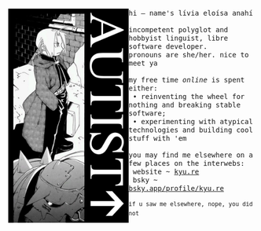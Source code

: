 <div>
    <img align="left" width="245" src="https://github.com/kyoure/.github/blob/main/profile/poster.png?raw=true">
    <p>
      <samp>
        hi — name's lívia eloísa anahí
        <br>
        <br>
        incompetent polyglot and hobbyist linguist, libre software developer.
        <br>
        pronouns are she/her. nice to meet ya
        <br>
        <br>
        my free time <i>online</i> is spent either:
        <br>
        &nbsp;• reinventing the wheel for nothing and breaking stable software;
        <br>
        &nbsp;• experimenting with atypical technologies and building cool stuff with 'em
        <br>
        <br>
        you may find me elsewhere on a few places on the interwebs:
        <br>
        &nbsp;website ~ <a href="https://kyu.re">kyu.re</a>
        <br>
        &nbsp;bsky ~ <a href="https://bsky.app/profile/did:plc:ccmxjfnlotusblh6nuzc2cfl">bsky.app/profile/kyu.re</a>
        <br>
        <br>
        <sup>if u saw me elsewhere, nope, you did not</sup>
      </samp>
    </p>
</div>



